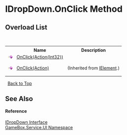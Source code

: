 # IDropDown.OnClick Method 
 


## Overload List
&nbsp;<table><tr><th></th><th>Name</th><th>Description</th></tr><tr><td>![Public method](media/pubmethod.gif "Public method")</td><td><a href="282a6c7b-c0a6-e2f3-969a-3ada37e7693d">OnClick(Action(Int32))</a></td><td></td></tr><tr><td>![Public method](media/pubmethod.gif "Public method")</td><td><a href="644aec6c-e9f2-139f-3682-777071add3a6">OnClick(Action)</a></td><td>

 (Inherited from <a href="4d54f460-e345-fcb5-4916-5f9880076302">IElement</a>.)</td></tr></table>&nbsp;
<a href="#idropdown.onclick-method">Back to Top</a>

## See Also


#### Reference
<a href="61e68a5c-75f5-26bc-fd01-d5dab0654742">IDropDown Interface</a><br /><a href="6561cbd8-2bda-7a52-d42a-1887a2a36ffd">GameBox.Service.UI Namespace</a><br />